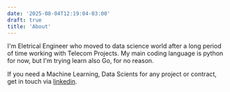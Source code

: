 ```yaml
---
date: '2025-08-04T12:19:04-03:00'
draft: true
title: 'About'
---
```


I'm Eletrical Engineer who moved to data science world after a long period of time working with Telecom Projects. My main coding language is python for now, but I'm trying learn
also Go, for no reason.

If you need a Machine Learning, Data Scients for any project or contract, get in touch via [linkedin](https://www.linkedin.com/in/lucasportossoares/).